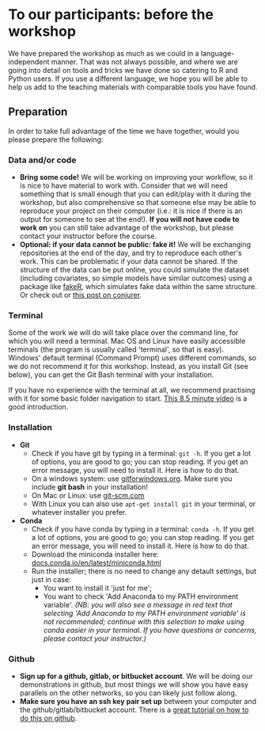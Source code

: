 # To our participants: before the workshop

We have prepared the workshop as much as we could in a language-independent manner. That was not always possible, and where we are going into detail on tools and tricks we have done so catering to R and Python users. If you use a different language, we hope you will be able to help us add to the teaching materials with comparable tools you have found.

## Preparation
In order to take full advantage of the time we have together, would you please prepare the following:
 
### Data and/or code
- **Bring some code!** We will be working on improving your workflow, so it is nice to have material to work with. Consider that we will need something that is small enough that you can edit/play with it during the workshop, but also comprehensive so that someone else may be able to reproduce your project on their computer (i.e.: it is nice if there is an output for someone to see at the end!). **If you will not have code to work on** you can still take advantage of the workshop, but please contact your instructor before the course.
- **Optional: if your data cannot be public: fake it!** We will be exchanging repositories at the end of the day, and try to reproduce each other's work. This can be problematic if your data cannot be shared. If the structure of the data can be put online, you could simulate the dataset (including covariates, so simple models have similar outcomes) using a package like [fakeR](https://cran.r-project.org/web/packages/fakeR/index.html), which simulates fake data within the same structure. Or check out or [this post on conjurer](https://www.r-bloggers.com/generate-synthetic-data-using-r/).

### Terminal
Some of the work we will do will take place over the command line, for which you will need a terminal.
Mac OS and Linux have easily accessible terminals (the program is usually called 'terminal', so that is easy).
Windows' default terminal (Command Prompt) uses different commands, so we do not recommend it for this workshop. 
Instead, as you install Git (see below), you can get the Git Bash terminal with your installation.

If you have no experience with the terminal at all, we recommend practising with it for some basic folder navigation to start.
[This 8.5 minute video](https://www.youtube.com/watch?v=j6vKLJxAKfw) is a good introduction.

### Installation
- **Git**
  - Check if you have git by typing in a terminal: `git -h`. If you get a lot of options, you are good to go; you can stop reading. If you get an error message, you will need to install it. Here is how to do that.
  - On a windows system: use [gitforwindows.org](https://gitforwindows.org). Make sure you include **git bash** in your installation!
  - On Mac or Linux: use [git-scm.com](https://git-scm.com/)
  - With Linux you can also use `apt-get install git` in your terminal, or whatever installer you prefer.
- **Conda**
  - Check if you have conda by typing in a terminal: `conda -h`. If you get a lot of options, you are good to go; you can stop reading. If you get an error message, you will need to install it. Here is how to do that.
  - Download the miniconda installer here: [docs.conda.io/en/latest/miniconda.html](https://docs.conda.io/en/latest/miniconda.html)
  - Run the installer; there is no need to change any detault settings, but just in case:
    - You want to install it 'just for me';
    - You want to check 'Add Anaconda to my PATH environment variable'. _(NB: you will also see a message in red text that selecting 'Add Anaconda to my PATH environment variable' is not recommended; continue with this selection to make using conda easier in your terminal. If you have questions or concerns, please contact your instructor.)_


### Github
- **Sign up for a github, gitlab, or bitbucket account**. We will be doing our demonstrations in github, but most things we will show you have easy parallels on the other networks, so you can likely just follow along.
- **Make sure you have an ssh key pair set up** between your computer and the github/gitlab/bitbucket account. There is a [great tutorial on how to do this on github](https://help.github.com/en/enterprise/2.17/user/authenticating-to-github/generating-a-new-ssh-key-and-adding-it-to-the-ssh-agent).
